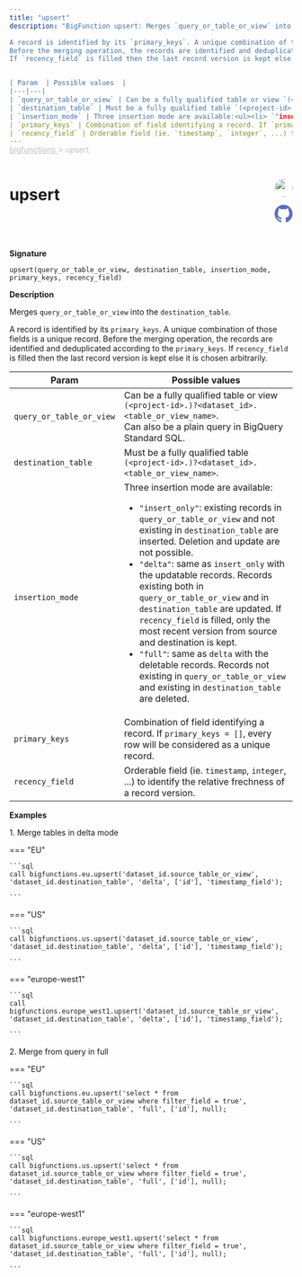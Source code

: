 ```yaml
---
title: "upsert"
description: "BigFunction upsert: Merges `query_or_table_or_view` into the `destination_table`.

A record is identified by its `primary_keys`. A unique combination of those fields is a unique record.
Before the merging operation, the records are identified and deduplicated according to the `primary_keys`.
If `recency_field` is filled then the last record version is kept else it is chosen arbitrarily.


| Param  | Possible values  |
|---|---|
| `query_or_table_or_view` | Can be a fully qualified table or view `(<project-id>.)?<dataset_id>.<table_or_view_name>`. <br> Can also be a plain query in BigQuery Standard SQL. |
| `destination_table` | Must be a fully qualified table `(<project-id>.)?<dataset_id>.<table_or_view_name>`. |
| `insertion_mode` | Three insertion mode are available:<ul><li> `"insert_only"`: existing records in `query_or_table_or_view` and not existing in `destination_table` are inserted. Deletion and update are not possible. </li><li> `"delta"`: same as `insert_only` with the updatable records. Records existing both in `query_or_table_or_view` and in  `destination_table` are updated. If `recency_field` is filled, only the most recent version from source and destination is kept. </li><li> `"full"`: same as `delta` with the deletable records. Records not existing in `query_or_table_or_view` and existing in `destination_table` are deleted. </li> </ul> |
| `primary_keys` | Combination of field identifying a record. If `primary_keys = []`, every row will be considered as a unique record. |
| `recency_field` | Orderable field (ie. `timestamp`, `integer`, ...) to identify the relative frechness of a record version. |"
---
```


<span style="color: silver; position: relative; top: -1rem">
  <a href=".." style="color: silver">bigfunctions </a> > upsert
</span>

# upsert


<div style="position: relative; top: -4rem; margin-bottom:  -2rem; text-align: right; z-index: 9999;">
  
  <a href="https://www.linkedin.com/in/axel-thevenot/" title="Author: Axel Thevenot" target="_blank">
    <img src="https://avatars.githubusercontent.com/u/39374103?v=4" width="32" style=" border-radius: 50% !important">
  </a>
  
  <a href="{REPO_URL}/tree/main/bigfunctions/upsert.yaml" title="Edit on GitHub" target="_blank"><svg xmlns="http://www.w3.org/2000/svg" width="32" height="32" viewBox="0 0 24 24"><path fill="#5d6cc0" d="M12 0c-6.626 0-12 5.373-12 12 0 5.302 3.438 9.8 8.207 11.387.599.111.793-.261.793-.577v-2.234c-3.338.726-4.033-1.416-4.033-1.416-.546-1.387-1.333-1.756-1.333-1.756-1.089-.745.083-.729.083-.729 1.205.084 1.839 1.237 1.839 1.237 1.07 1.834 2.807 1.304 3.492.997.107-.775.418-1.305.762-1.604-2.665-.305-5.467-1.334-5.467-5.931 0-1.311.469-2.381 1.236-3.221-.124-.303-.535-1.524.117-3.176 0 0 1.008-.322 3.301 1.23.957-.266 1.983-.399 3.003-.404 1.02.005 2.047.138 3.006.404 2.291-1.552 3.297-1.23 3.297-1.23.653 1.653.242 2.874.118 3.176.77.84 1.235 1.911 1.235 3.221 0 4.609-2.807 5.624-5.479 5.921.43.372.823 1.102.823 2.222v3.293c0 .319.192.694.801.576 4.765-1.589 8.199-6.086 8.199-11.386 0-6.627-5.373-12-12-12z"/></svg></a>
</div>



**Signature** 
```
upsert(query_or_table_or_view, destination_table, insertion_mode, primary_keys, recency_field)
```

**Description**

Merges `query_or_table_or_view` into the `destination_table`.

A record is identified by its `primary_keys`. A unique combination of those fields is a unique record.
Before the merging operation, the records are identified and deduplicated according to the `primary_keys`.
If `recency_field` is filled then the last record version is kept else it is chosen arbitrarily.


| Param  | Possible values  |
|---|---|
| `query_or_table_or_view` | Can be a fully qualified table or view `(<project-id>.)?<dataset_id>.<table_or_view_name>`. <br> Can also be a plain query in BigQuery Standard SQL. |
| `destination_table` | Must be a fully qualified table `(<project-id>.)?<dataset_id>.<table_or_view_name>`. |
| `insertion_mode` | Three insertion mode are available:<ul><li> `"insert_only"`: existing records in `query_or_table_or_view` and not existing in `destination_table` are inserted. Deletion and update are not possible. </li><li> `"delta"`: same as `insert_only` with the updatable records. Records existing both in `query_or_table_or_view` and in  `destination_table` are updated. If `recency_field` is filled, only the most recent version from source and destination is kept. </li><li> `"full"`: same as `delta` with the deletable records. Records not existing in `query_or_table_or_view` and existing in `destination_table` are deleted. </li> </ul> |
| `primary_keys` | Combination of field identifying a record. If `primary_keys = []`, every row will be considered as a unique record. |
| `recency_field` | Orderable field (ie. `timestamp`, `integer`, ...) to identify the relative frechness of a record version. |





**Examples**



<span style="color: var(--md-typeset-a-color);">1. Merge tables in delta mode</span>









=== "EU"

    ```sql
    call bigfunctions.eu.upsert('dataset_id.source_table_or_view', 'dataset_id.destination_table', 'delta', ['id'], 'timestamp_field');
    
    ```




=== "US"

    ```sql
    call bigfunctions.us.upsert('dataset_id.source_table_or_view', 'dataset_id.destination_table', 'delta', ['id'], 'timestamp_field');
    
    ```




=== "europe-west1"

    ```sql
    call bigfunctions.europe_west1.upsert('dataset_id.source_table_or_view', 'dataset_id.destination_table', 'delta', ['id'], 'timestamp_field');
    
    ```















<span style="color: var(--md-typeset-a-color);">2. Merge from query in full</span>









=== "EU"

    ```sql
    call bigfunctions.eu.upsert('select * from dataset_id.source_table_or_view where filter_field = true', 'dataset_id.destination_table', 'full', ['id'], null);
    
    ```




=== "US"

    ```sql
    call bigfunctions.us.upsert('select * from dataset_id.source_table_or_view where filter_field = true', 'dataset_id.destination_table', 'full', ['id'], null);
    
    ```




=== "europe-west1"

    ```sql
    call bigfunctions.europe_west1.upsert('select * from dataset_id.source_table_or_view where filter_field = true', 'dataset_id.destination_table', 'full', ['id'], null);
    
    ```















